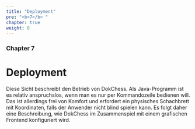 ```yaml
---
title: "Deployment"
pre: "<b>7</b> "
chapter: true
weight: 8
---
```


### Chapter 7

# Deployment

Diese Sicht beschreibt den Betrieb von DokChess.
Als Java-Programm ist es relativ anspruchslos, wenn man es nur per Kommandozeile bedienen will.
Das ist allerdings frei von Komfort und erfordert ein physisches Schachbrett mit Koordinaten, falls der Anwender nicht blind spielen kann.
Es folgt daher eine Beschreibung, wie DokChess im Zusammenspiel mit einem grafischen Frontend konfiguriert wird.
